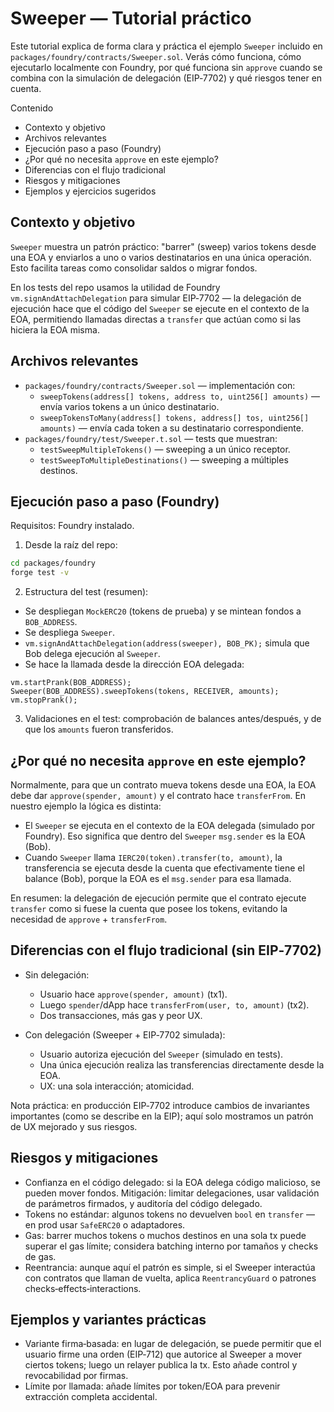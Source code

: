 # Sweeper — Tutorial práctico

Este tutorial explica de forma clara y práctica el ejemplo `Sweeper` incluido en `packages/foundry/contracts/Sweeper.sol`. Verás cómo funciona, cómo ejecutarlo localmente con Foundry, por qué funciona sin `approve` cuando se combina con la simulación de delegación (EIP‑7702) y qué riesgos tener en cuenta.

Contenido
- Contexto y objetivo
- Archivos relevantes
- Ejecución paso a paso (Foundry)
- ¿Por qué no necesita `approve` en este ejemplo?
- Diferencias con el flujo tradicional
- Riesgos y mitigaciones
- Ejemplos y ejercicios sugeridos

## Contexto y objetivo

`Sweeper` muestra un patrón práctico: "barrer" (sweep) varios tokens desde una EOA y enviarlos a uno o varios destinatarios en una única operación. Esto facilita tareas como consolidar saldos o migrar fondos.

En los tests del repo usamos la utilidad de Foundry `vm.signAndAttachDelegation` para simular EIP‑7702 — la delegación de ejecución hace que el código del `Sweeper` se ejecute en el contexto de la EOA, permitiendo llamadas directas a `transfer` que actúan como si las hiciera la EOA misma.

## Archivos relevantes

- `packages/foundry/contracts/Sweeper.sol` — implementación con:
  - `sweepTokens(address[] tokens, address to, uint256[] amounts)` — envía varios tokens a un único destinatario.
  - `sweepTokensToMany(address[] tokens, address[] tos, uint256[] amounts)` — envía cada token a su destinatario correspondiente.
- `packages/foundry/test/Sweeper.t.sol` — tests que muestran:
  - `testSweepMultipleTokens()` — sweeping a un único receptor.
  - `testSweepToMultipleDestinations()` — sweeping a múltiples destinos.

## Ejecución paso a paso (Foundry)

Requisitos: Foundry instalado.

1) Desde la raíz del repo:

```bash
cd packages/foundry
forge test -v
```

2) Estructura del test (resumen):
  - Se despliegan `MockERC20` (tokens de prueba) y se mintean fondos a `BOB_ADDRESS`.
  - Se despliega `Sweeper`.
  - `vm.signAndAttachDelegation(address(sweeper), BOB_PK);` simula que Bob delega ejecución al `Sweeper`.
  - Se hace la llamada desde la dirección EOA delegada:

```solidity
vm.startPrank(BOB_ADDRESS);
Sweeper(BOB_ADDRESS).sweepTokens(tokens, RECEIVER, amounts);
vm.stopPrank();
```

3) Validaciones en el test: comprobación de balances antes/después, y de que los `amounts` fueron transferidos.

## ¿Por qué no necesita `approve` en este ejemplo?

Normalmente, para que un contrato mueva tokens desde una EOA, la EOA debe dar `approve(spender, amount)` y el contrato hace `transferFrom`. En nuestro ejemplo la lógica es distinta:

- El `Sweeper` se ejecuta en el contexto de la EOA delegada (simulado por Foundry). Eso significa que dentro del `Sweeper` `msg.sender` es la EOA (Bob).
- Cuando `Sweeper` llama `IERC20(token).transfer(to, amount)`, la transferencia se ejecuta desde la cuenta que efectivamente tiene el balance (Bob), porque la EOA es el `msg.sender` para esa llamada.

En resumen: la delegación de ejecución permite que el contrato ejecute `transfer` como si fuese la cuenta que posee los tokens, evitando la necesidad de `approve` + `transferFrom`.

## Diferencias con el flujo tradicional (sin EIP‑7702)

- Sin delegación:
  - Usuario hace `approve(spender, amount)` (tx1).
  - Luego `spender`/dApp hace `transferFrom(user, to, amount)` (tx2).
  - Dos transacciones, más gas y peor UX.

- Con delegación (Sweeper + EIP‑7702 simulada):
  - Usuario autoriza ejecución del `Sweeper` (simulado en tests).
  - Una única ejecución realiza las transferencias directamente desde la EOA.
  - UX: una sola interacción; atomicidad.

Nota práctica: en producción EIP‑7702 introduce cambios de invariantes importantes (como se describe en la EIP); aquí solo mostramos un patrón de UX mejorado y sus riesgos.

## Riesgos y mitigaciones

- Confianza en el código delegado: si la EOA delega código malicioso, se pueden mover fondos. Mitigación: limitar delegaciones, usar validación de parámetros firmados, y auditoría del código delegado.
- Tokens no estándar: algunos tokens no devuelven `bool` en `transfer` — en prod usar `SafeERC20` o adaptadores.
- Gas: barrer muchos tokens o muchos destinos en una sola tx puede superar el gas límite; considera batching interno por tamaños y checks de gas.
- Reentrancia: aunque aquí el patrón es simple, si el Sweeper interactúa con contratos que llaman de vuelta, aplica `ReentrancyGuard` o patrones checks‑effects‑interactions.

## Ejemplos y variantes prácticas

- Variante firma‑basada: en lugar de delegación, se puede permitir que el usuario firme una orden (EIP‑712) que autorice al Sweeper a mover ciertos tokens; luego un relayer publica la tx. Esto añade control y revocabilidad por firmas.
- Límite por llamada: añade límites por token/EOA para prevenir extracción completa accidental.
